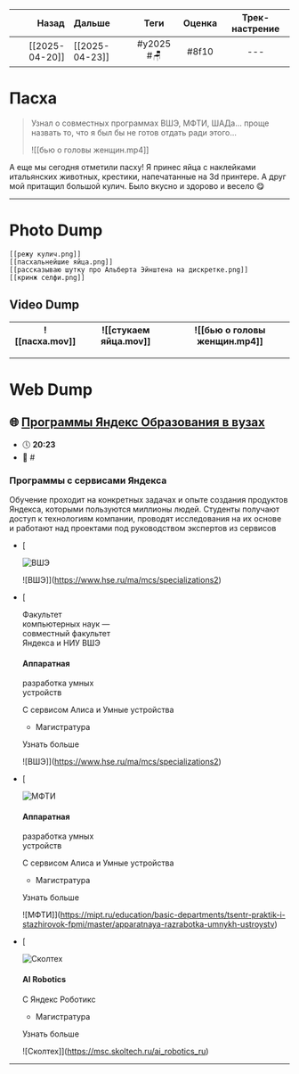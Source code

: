 |          Назад | Дальше         |    Теги    | Оценка | Трек-настрение |
| --------------:|:-------------- |:----------:|:------:|:--------------:|
| [[2025-04-20]] | [[2025-04-23]] | #y2025 #🪑 | #8f10  |      ---       |

# Пасха
> Узнал о совместных программах ВШЭ, МФТИ, ШАДа... проще назвать то, что я был бы не готов отдать ради этого...
> 
> ![[бью о головы женщин.mp4]]

А еще мы сегодня отметили пасху! Я принес яйца с наклейками итальянских животных, крестики, напечатанные на 3d принтере. А друг мой притащил большой кулич. Было вкусно и здорово и весело 😋

---

# Photo Dump

```litegal
[[режу кулич.png]]
[[пасхальнейшие яйца.png]]
[[рассказываю шутку про Альберта Эйнштена на дискретке.png]]
[[кринж селфи.png]]
```

## Video Dump

| ![[пасха.mov]] | ![[стукаем яйца.mov]] | ![[бью о головы женщин.mp4]] |
| --------------- | --------------------- | ---------------------------- |

---

# Web Dump
## 🌐 [Программы Яндекс Образования в вузах](https://education.yandex.ru/university2025?%E2%80%A6) 
- 🕔 **20:23** 
- 🔖 #

### Программы с сервисами Яндекса

Обучение проходит на конкретных задачах и опыте создания продуктов Яндекса, которыми пользуются миллионы людей. Студенты получают доступ к технологиям компании, проводят исследования на их основе и работают над проектами под руководством экспертов из сервисов

-   [
    
    ![ВШЭ](https://yastatic.net/s3/education-portal/promo/222223d4644c9c92-d41d8cd98f00b204e9800998ecf8427e/university2025/images/i/hse.svg)
    
    
    
    ![ВШЭ]](https://www.hse.ru/ma/mcs/specializations2)

-   [
    
    Факультет  
    компьютерных наук —  
    совместный факультет  
    Яндекса и НИУ ВШЭ
    
    #### Аппаратная  
    разработка умных  
    устройств
    
    С сервисом Алиса и Умные устройства
    
    -   Магистратура
    
    Узнать больше
    
    ![ВШЭ]](https://www.hse.ru/ma/mcs/specializations2)
-   [
    
    ![МФТИ](https://yastatic.net/s3/education-portal/promo/222223d4644c9c92-d41d8cd98f00b204e9800998ecf8427e/university2025/images/i/mipt.svg)
    
    #### Аппаратная  
    разработка умных  
    устройств
    
    С сервисом Алиса и Умные устройства
    
    -   Магистратура
    
    Узнать больше
    
    ![МФТИ]](https://mipt.ru/education/basic-departments/tsentr-praktik-i-stazhirovok-fpmi/master/apparatnaya-razrabotka-umnykh-ustroystv)
-   [
    
    ![Сколтех](https://yastatic.net/s3/education-portal/promo/222223d4644c9c92-d41d8cd98f00b204e9800998ecf8427e/university2025/images/i/skoltech.svg)
    
    #### AI Robotics
    
    С Яндекс Роботикс
    
    -   Магистратура
    
    Узнать больше
    
    ![Сколтех]](https://msc.skoltech.ru/ai_robotics_ru)
___
